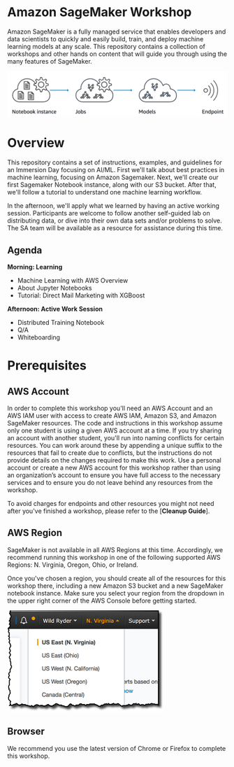 # Amazon SageMaker Workshop

Amazon SageMaker is a fully managed service that enables developers and data scientists to quickly and easily build, train, and deploy machine learning models at any scale. This repository contains a collection of workshops and other hands on content that will guide you through using the many features of SageMaker.  

![Overview](./images/overview.png)

# Overview
This repository contains a set of instructions, examples, and guidelines for an Immersion Day focusing on AI/ML. First we'll talk about best practices in machine learning, focusing on Amazon Sagemaker. Next, we'll create our first Sagemaker Notebook instance, along with our S3 bucket. After that, we'll follow a tutorial to understand one machine learning workflow. 

In the afternoon, we'll apply what we learned by having an active working session. Participants are welcome to follow another self-guided lab on distributing data, or dive into their own data sets and/or problems to solve. The SA team will be available as a resource for assistance during this time.

## Agenda

**Morning: Learning**
- Machine Learning with AWS Overview
- About Jupyter Notebooks
- Tutorial: Direct Mail Marketing with XGBoost

**Afternoon: Active Work Session**
- Distributed Training Notebook
- Q/A
- Whiteboarding

# Prerequisites

## AWS Account

In order to complete this workshop you'll need an AWS Account and an AWS IAM user with access to create AWS IAM, Amazon S3, and Amazon SageMaker resources. The code and instructions in this workshop assume only one student is using a given AWS account at a time. If you try sharing an account with another student, you'll run into naming conflicts for certain resources. You can work around these by appending a unique suffix to the resources that fail to create due to conflicts, but the instructions do not provide details on the changes required to make this work. Use a personal account or create a new AWS account for this workshop rather than using an organization’s account to ensure you have full access to the necessary services and to ensure you do not leave behind any resources from the workshop.

To avoid charges for endpoints and other resources you might not need after you've finished a workshop, please refer to the [**Cleanup Guide**]. 

## AWS Region

SageMaker is not available in all AWS Regions at this time.  Accordingly, we recommend running this workshop in one of the following supported AWS Regions:  N. Virginia, Oregon, Ohio, or Ireland.

Once you've chosen a region, you should create all of the resources for this workshop there, including a new Amazon S3 bucket and a new SageMaker notebook instance. Make sure you select your region from the dropdown in the upper right corner of the AWS Console before getting started.

![Region selection screenshot](./images/region-selection.png)

## Browser

We recommend you use the latest version of Chrome or Firefox to complete this workshop.
